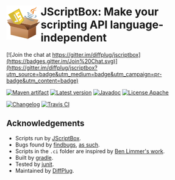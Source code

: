 # <img align="left" src="jscriptbox.png"> JScriptBox: Make your scripting API language-independent

[![Join the chat at https://gitter.im/diffplug/jscriptbox](https://badges.gitter.im/Join%20Chat.svg)](https://gitter.im/diffplug/jscriptbox?utm_source=badge&utm_medium=badge&utm_campaign=pr-badge&utm_content=badge)
<!---freshmark shields
output = [
	link(shield('Maven artifact', 'mavenCentral', '{{group}}:{{name}}', 'blue'), 'https://bintray.com/{{org}}/opensource/{{name}}/view'),
	link(shield('Latest version', 'latest', '{{stable}}', 'blue'), 'https://github.com/{{org}}/{{name}}/releases/latest'),
	link(shield('Javadoc', 'javadoc', 'OK', 'blue'), 'https://{{org}}.github.io/{{name}}/javadoc/{{stable}}/'),
	link(shield('License Apache', 'license', 'Apache', 'blue'), 'https://tldrlegal.com/license/apache-license-2.0-(apache-2.0)'),
	'',
	link(shield('Changelog', 'changelog', '{{version}}', 'brightgreen'), 'CHANGES.md'),
	link(image('Travis CI', 'https://travis-ci.org/{{org}}/{{name}}.svg?branch=master'), 'https://travis-ci.org/{{org}}/{{name}}')
	].join('\n');
-->
[![Maven artifact](https://img.shields.io/badge/mavenCentral-com.diffplug.jscriptbox%3Ajscriptbox-blue.svg)](https://bintray.com/diffplug/opensource/jscriptbox/view)
[![Latest version](https://img.shields.io/badge/latest-3.0.0-blue.svg)](https://github.com/diffplug/jscriptbox/releases/latest)
[![Javadoc](https://img.shields.io/badge/javadoc-OK-blue.svg)](https://diffplug.github.io/jscriptbox/javadoc/3.0.0/)
[![License Apache](https://img.shields.io/badge/license-Apache-blue.svg)](https://tldrlegal.com/license/apache-license-2.0-(apache-2.0))

[![Changelog](https://img.shields.io/badge/changelog-3.1.0--SNAPSHOT-brightgreen.svg)](CHANGES.md)
[![Travis CI](https://travis-ci.org/diffplug/jscriptbox.svg?branch=master)](https://travis-ci.org/diffplug/jscriptbox)
<!---freshmark /shields -->


<!---freshmark javadoc
output = prefixDelimiterReplace(input, 'https://{{org}}.github.io/{{name}}/javadoc/', '/', stable);
-->

<!---freshmark /javadoc -->

## Acknowledgements
* Scripts run by [JScriptBox](https://github.com/diffplug/jscriptbox).
* Bugs found by [findbugs](http://findbugs.sourceforge.net/), [as such](https://github.com/diffplug/durian-rx/blob/v1.0/build.gradle?ts=4#L92-L116).
* Scripts in the `.ci` folder are inspired by [Ben Limmer's work](http://benlimmer.com/2013/12/26/automatically-publish-javadoc-to-gh-pages-with-travis-ci/).
* Built by [gradle](http://gradle.org/).
* Tested by [junit](http://junit.org/).
* Maintained by [DiffPlug](http://www.diffplug.com/).
